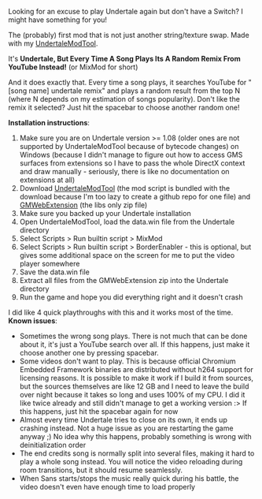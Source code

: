 Looking for an excuse to play Undertale again but don't have a Switch? I might have something for you!

The (probably) first mod that is not just another string/texture swap. Made with my [UndertaleModTool](https://github.com/krzys-h/UndertaleModTool).

It's **Undertale, But Every Time A Song Plays Its A Random Remix From YouTube Instead!** (or MixMod for short)

And it does exactly that. Every time a song plays, it searches YouTube for "[song name] undertale remix" and plays a random result from the top N (where N depends on my estimation of songs popularity). Don't like the remix it selected? Just hit the spacebar to choose another random one!

**Installation instructions**:
1. Make sure you are on Undertale version >= 1.08 (older ones are not supported by UndertaleModTool because of bytecode changes) on Windows (because I didn't manage to figure out how to access GMS surfaces from extensions so I have to pass the whole DirectX context and draw manually - seriously, there is like no documentation on extensions at all)
2. Download [UndertaleModTool](https://github.com/krzys-h/UndertaleModTool/releases) (the mod script is bundled with the download because I'm too lazy to create a github repo for one file) and [GMWebExtension](https://github.com/krzys-h/GMWebExtension/releases) (the libs only zip file)
3. Make sure you backed up your Undertale installation
4. Open UndertaleModTool, load the data.win file from the Undertale directory
5. Select Scripts > Run builtin script > MixMod
6. Select Scripts > Run builtin script > BorderEnabler - this is optional, but gives some additional space on the screen for me to put the video player somewhere
7. Save the data.win file
8. Extract all files from the GMWebExtension zip into the Undertale directory
9. Run the game and hope you did everything right and it doesn't crash

I did like 4 quick playthroughs with this and it works most of the time. **Known issues**:
* Sometimes the wrong song plays. There is not much that can be done about it, it's just a YouTube search over all. If this happens, just make it choose another one by pressing spacebar.
* Some videos don't want to play. This is because official Chromium Embedded Framework binaries are distributed without h264 support for licensing reasons. It is possible to make it work if I build it from sources, but the sources themselves are like 12 GB and I need to leave the build over night because it takes so long and uses 100% of my CPU. I did it like twice already and still didn't manage to get a working version :> If this happens, just hit the spacebar again for now
* Almost every time Undertale tries to close on its own, it ends up crashing instead. Not a huge issue as you are restarting the game anyway ;) No idea why this happens, probably something is wrong with deinitialization order
* The end credits song is normally split into several files, making it hard to play a whole song instead. You will notice the video reloading during room transitions, but it should resume seamlessly.
* When Sans starts/stops the music really quick during his battle, the video doesn't even have enough time to load properly